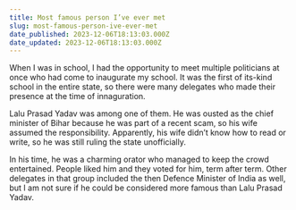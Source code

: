 ```yaml
---
title: Most famous person I’ve ever met
slug: most-famous-person-ive-ever-met
date_published: 2023-12-06T18:13:03.000Z
date_updated: 2023-12-06T18:13:03.000Z
---
```


When I was in school, I had the opportunity to meet multiple politicians at once who had come to inaugurate my school. It was the first of its-kind school in the entire state, so there were many delegates who made their presence at the time of innaguration.

Lalu Prasad Yadav was among one of them. He was ousted as the chief minister of Bihar because he was part of a recent scam, so his wife assumed the responsibility. Apparently, his wife didn’t know how to read or write, so he was still ruling the state unofficially.

In his time, he was a charming orator who managed to keep the crowd entertained. People liked him and they voted for him, term after term. Other delegates in that group included the then Defence Minister of India as well, but I am not sure if he could be considered more famous than Lalu Prasad Yadav.
